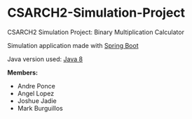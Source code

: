 # CSARCH2-Simulation-Project
CSARCH2 Simulation Project: Binary Multiplication Calculator <br>

Simulation application made with [Spring Boot](https://spring.io) <br>

Java version used: [Java 8](https://www.oracle.com/ph/java/technologies/javase/javase8-archive-downloads.html)

<b>Members:</b>
- Andre Ponce
- Angel Lopez
- Joshue Jadie
- Mark Burguillos
